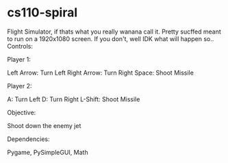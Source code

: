 # cs110-spiral
Flight Simulator, if thats what you really wanana call it. Pretty sucffed meant to run on a 1920x1080 screen. If you don't, well IDK what will happen so..
Controls:

Player 1:

Left Arrow: Turn Left
Right Arrow: Turn Right
Space: Shoot Missile

Player 2:

A: Turn Left
D: Turn Right
L-Shift: Shoot Missile

Objective: 

Shoot down the enemy jet

Dependencies:

Pygame, PySimpleGUI, Math
